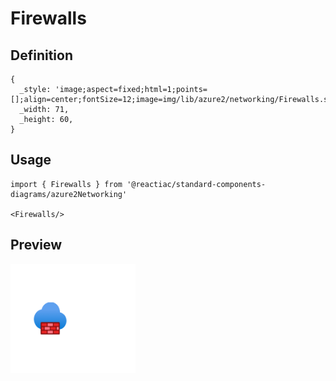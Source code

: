 # Firewalls

## Definition

```
{
  _style: 'image;aspect=fixed;html=1;points=[];align=center;fontSize=12;image=img/lib/azure2/networking/Firewalls.svg;strokeColor=none;',
  _width: 71,
  _height: 60,
}
```

## Usage

```
import { Firewalls } from '@reactiac/standard-components-diagrams/azure2Networking'

<Firewalls/>
```

## Preview

<img src="./firewalls.png" width="200"/>
